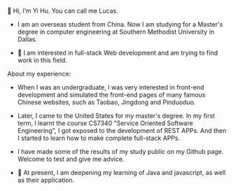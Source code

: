 👋 Hi, I’m Yi Hu. You can call me Lucas. 
- I am an overseas student from China. Now I am studying for a Master's degree in computer engineering 
at Southern Methodist University in Dallas.

- 👀 I am interested in full-stack Web development and am trying to find work in this field. 

About my experience:
- When I was an undergraduate, I was very interested in front-end development and simulated 
the front-end pages of many famous Chinese websites, such as Taobao, Jingdong and Pinduoduo.

- Later, I came to the United States for my master's degree. In my first term, I learnt the course CS7340 "Service Oriented 
Software Engineering", I got exposed to the development of REST APPs. And then I started to learn how to make complete full-stack APPs.
- I have made some of the results of my study public on my Github page. Welcome to test and give me advice.

- 🌱 At present, I am deepening my learning of Java and javascript, as well as their application.

